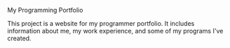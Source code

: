 My Programming Portfolio

This project is a website for my programmer portfolio. It includes information
about me, my work experience, and some of my programs I've created.